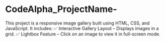 # CodeAlpha_ProjectName-
This project is a responsive image gallery built using HTML, CSS, and JavaScript. It includes:  ✅ Interactive Gallery Layout – Displays images in a grid. ✅ Lightbox Feature – Click on an image to view it in full-screen mode.

